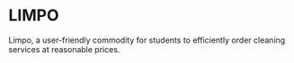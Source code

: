 # LIMPO
Limpo, a user-friendly commodity for students to efficiently order cleaning services at reasonable prices. 
